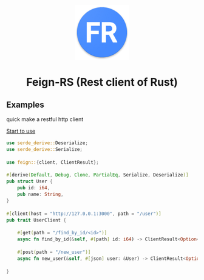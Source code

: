
<div align="center">

![](images/icon.png)

</div>


<h1 align="center">
Feign-RS (Rest client of Rust)
</h1>


## Examples

quick make a restful http client

[Start to use](feign)

```rust
use serde_derive::Deserialize;
use serde_derive::Serialize;

use feign::{client, ClientResult};

#[derive(Default, Debug, Clone, PartialEq, Serialize, Deserialize)]
pub struct User {
    pub id: i64,
    pub name: String,
}

#[client(host = "http://127.0.0.1:3000", path = "/user")]
pub trait UserClient {
    
    #[get(path = "/find_by_id/<id>")]
    async fn find_by_id(&self, #[path] id: i64) -> ClientResult<Option<User>>;
    
    #[post(path = "/new_user")]
    async fn new_user(&self, #[json] user: &User) -> ClientResult<Option<String>>;

}
```


